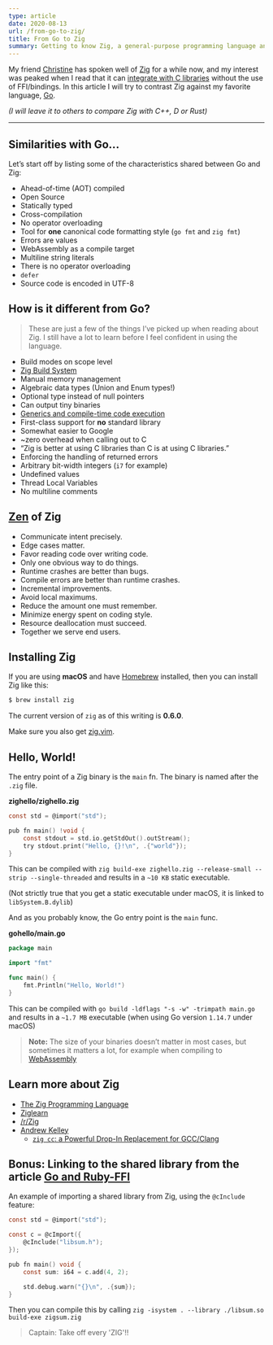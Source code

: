 ```yaml
---
type: article
date: 2020-08-13
url: /from-go-to-zig/
title: From Go to Zig
summary: Getting to know Zig, a general-purpose programming language and toolchain for maintaining robust, optimal, and reusable software.
---
```


My friend [Christine](https://christine.website/) has spoken well of
[Zig](https://ziglang.org/) for a while now, and my interest was peaked when I read
that it can [integrate with C libraries](https://ziglang.org/documentation/master/#cImport)
without the use of FFI/bindings.
In this article I will try to contrast Zig against my favorite language, [Go](https://golang.org/).

_(I will leave it to others to compare Zig with C++, D or Rust)_

--------------------------------------

## Similarities with Go...

Let’s start off by listing some of the characteristics shared between Go and Zig:

  - Ahead-of-time (AOT) compiled
  - Open Source
  - Statically typed
  - Cross-compilation
  - No operator overloading
  - Tool for **one** canonical code formatting style (`go fmt` and `zig fmt`)
  - Errors are values
  - WebAssembly as a compile target
  - Multiline string literals
  - There is no operator overloading
  - `defer`
  - Source code is encoded in UTF-8

## How is it different from Go?

> These are just a few of the things I’ve picked up when reading about Zig.
I still have a lot to learn before I feel confident in using the language.

  - Build modes on scope level
  - [Zig Build System](https://ziglang.org/#Zig-Build-System)
  - Manual memory management
  - Algebraic data types (Union and Enum types!)
  - Optional type instead of null pointers
  - Can output tiny binaries
  - [Generics and compile-time code execution](https://andrewkelley.me/post/zig-programming-language-blurs-line-compile-time-run-time.html)
  - First-class support for **no** standard library
  - Somewhat easier to Google
  - ~zero overhead when calling out to C
  - “Zig is better at using C libraries than C is at using C libraries.”
  - Enforcing the handling of returned errors
  - Arbitrary bit-width integers (`i7` for example)
  - Undefined values
  - Thread Local Variables
  - No multiline comments

## [Zen](https://ziglang.org/documentation/master/#Zen) of Zig

  - Communicate intent precisely.
  - Edge cases matter.
  - Favor reading code over writing code.
  - Only one obvious way to do things.
  - Runtime crashes are better than bugs.
  - Compile errors are better than runtime crashes.
  - Incremental improvements.
  - Avoid local maximums.
  - Reduce the amount one must remember.
  - Minimize energy spent on coding style.
  - Resource deallocation must succeed.
  - Together we serve end users.

## Installing Zig

If you are using **macOS** and have [Homebrew](https://brew.sh/)
installed, then you can install Zig like this:

```bash
$ brew install zig
```

The current version of `zig` as of this writing is **0.6.0**.

Make sure you also get [zig.vim](https://github.com/ziglang/zig.vim).

## Hello, World!

The entry point of a Zig binary is the `main` fn.
The binary is named after the `.zig` file.

**zighello/zighello.zig**
```c
const std = @import("std");

pub fn main() !void {
    const stdout = std.io.getStdOut().outStream();
    try stdout.print("Hello, {}!\n", .{"world"});
}
```

This can be compiled with `zig build-exe zighello.zig --release-small --strip --single-threaded` and results in a `~10 KB` static executable.

(Not strictly true that you get a static executable under macOS, it is linked to `libSystem.B.dylib`)

And as you probably know, the Go entry point is the `main` func.

**gohello/main.go**
```go
package main

import "fmt"

func main() {
	fmt.Println("Hello, World!")
}
```

This can be compiled with `go build -ldflags "-s -w" -trimpath main.go` and results in a `~1.7 MB` executable (when using Go version `1.14.7` under macOS)

> **Note:** The size of your binaries doesn’t matter in most cases, but sometimes it matters a lot, for example when compiling to [WebAssembly](https://webassembly.org/)

## Learn more about Zig

  - [The Zig Programming Language](https://ziglang.org/)
  - [Ziglearn](https://ziglearn.org/)
  - [/r/Zig](https://www.reddit.com/r/Zig/)
  - [Andrew Kelley](https://andrewkelley.me/)
    - [`zig cc`: a Powerful Drop-In Replacement for GCC/Clang](https://andrewkelley.me/post/zig-cc-powerful-drop-in-replacement-gcc-clang.html)

## Bonus: Linking to the shared library from the article [Go and Ruby-FFI](/go-and-ruby-ffi/)

An example of importing a shared library from Zig, using the `@cInclude` feature:

```c
const std = @import("std");

const c = @cImport({
    @cInclude("libsum.h");
});

pub fn main() void {
    const sum: i64 = c.add(4, 2);

    std.debug.warn("{}\n", .{sum});
}
```

Then you can compile this by calling `zig -isystem . --library ./libsum.so build-exe zigsum.zig`

> Captain: Take off every 'ZIG'!!
